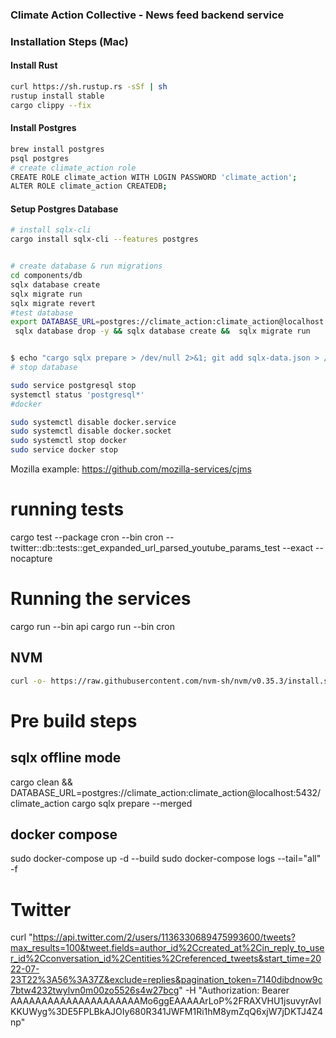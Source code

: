 ### Climate Action Collective - News feed backend service



### Installation Steps (Mac)

#### Install Rust
```sh
curl https://sh.rustup.rs -sSf | sh
rustup install stable
cargo clippy --fix
```

#### Install Postgres
```sh
brew install postgres
psql postgres
# create climate_action role
CREATE ROLE climate_action WITH LOGIN PASSWORD 'climate_action';
ALTER ROLE climate_action CREATEDB;
```

#### Setup Postgres Database
```sh
# install sqlx-cli
cargo install sqlx-cli --features postgres


# create database & run migrations
cd components/db
sqlx database create
sqlx migrate run
sqlx migrate revert
#test database
export DATABASE_URL=postgres://climate_action:climate_action@localhost:5432/climate_action_test 
 sqlx database drop -y && sqlx database create &&  sqlx migrate run


$ echo "cargo sqlx prepare > /dev/null 2>&1; git add sqlx-data.json > /dev/null" > .git/hooks/pre-commit 
# stop database

sudo service postgresql stop
systemctl status 'postgresql*'
#docker

sudo systemctl disable docker.service
sudo systemctl disable docker.socket
sudo systemctl stop docker
sudo service docker stop
```
Mozilla example: https://github.com/mozilla-services/cjms

# running tests
cargo test --package cron --bin cron -- twitter::db::tests::get_expanded_url_parsed_youtube_params_test --exact --nocapture 

# Running the services
cargo run --bin api
cargo run --bin cron

## NVM
```bash
curl -o- https://raw.githubusercontent.com/nvm-sh/nvm/v0.35.3/install.sh | bash
```

# Pre build steps
## sqlx offline mode
cargo clean && DATABASE_URL=postgres://climate_action:climate_action@localhost:5432/climate_action cargo sqlx prepare --merged


## docker compose
sudo docker-compose up -d --build
sudo docker-compose logs --tail="all" -f


# Twitter
curl "https://api.twitter.com/2/users/1136330689475993600/tweets?max_results=100&tweet.fields=author_id%2Ccreated_at%2Cin_reply_to_user_id%2Cconversation_id%2Centities%2Creferenced_tweets&start_time=2022-07-23T22%3A56%3A37Z&exclude=replies&pagination_token=7140dibdnow9c7btw4232twylvn0m00zo5526s4w27bcg" -H "Authorization: Bearer AAAAAAAAAAAAAAAAAAAAAMo6ggEAAAAArLoP%2FRAXVHU1jsuvyrAvIKKUWyg%3DE5FPLBkAJOIy680R341JWFM1Ri1hM8ymZqQ6xjW7jDKTJ4Z4np"